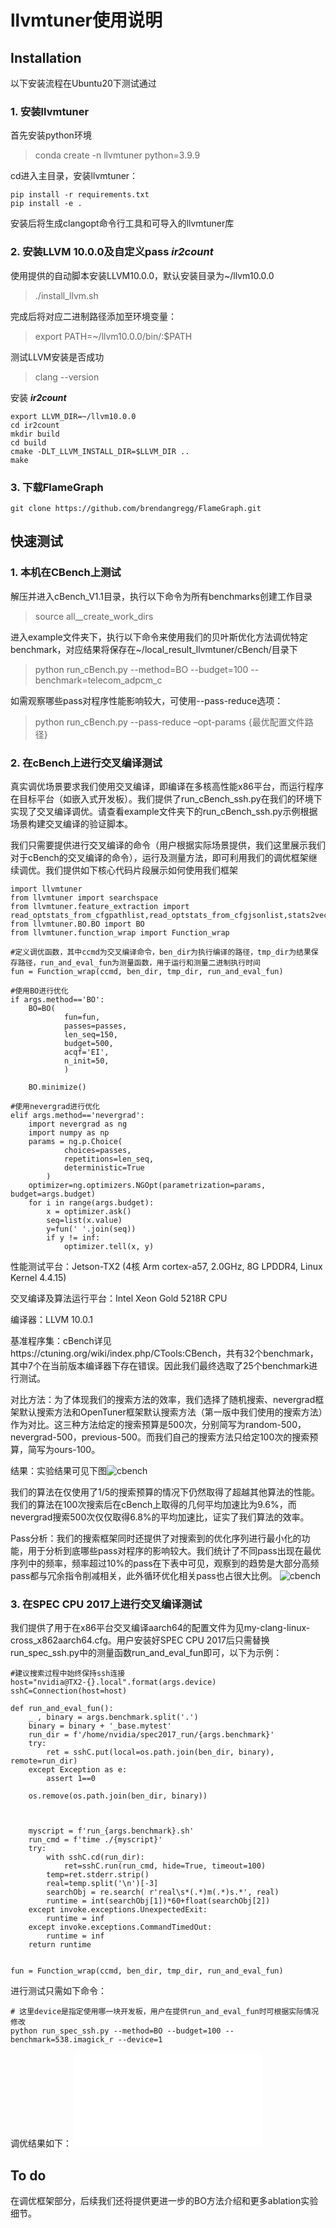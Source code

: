 # llvmtuner使用说明


## Installation
以下安装流程在Ubuntu20下测试通过

### 1. 安装llvmtuner
首先安装python环境
>conda create -n llvmtuner python=3.9.9

cd进入主目录，安装llvmtuner：
```
pip install -r requirements.txt
pip install -e .
```
安装后将生成clangopt命令行工具和可导入的llvmtuner库

### 2. 安装LLVM 10.0.0及自定义pass _**ir2count**_
使用提供的自动脚本安装LLVM10.0.0，默认安装目录为~/llvm10.0.0
>./install_llvm.sh

完成后将对应二进制路径添加至环境变量：
>export PATH=~/llvm10.0.0/bin/:$PATH

测试LLVM安装是否成功
>clang --version

安装 _**ir2count**_
```
export LLVM_DIR=~/llvm10.0.0
cd ir2count
mkdir build
cd build
cmake -DLT_LLVM_INSTALL_DIR=$LLVM_DIR ..
make
```

### 3. 下载FlameGraph
```
git clone https://github.com/brendangregg/FlameGraph.git
```

## 快速测试
### 1. 本机在CBench上测试
解压并进入cBench_V1.1目录，执行以下命令为所有benchmarks创建工作目录
>source all__create_work_dirs

进入example文件夹下，执行以下命令来使用我们的贝叶斯优化方法调优特定benchmark，对应结果将保存在~/local_result_llvmtuner/cBench/目录下
>python run_cBench.py --method=BO --budget=100 --benchmark=telecom_adpcm_c


如需观察哪些pass对程序性能影响较大，可使用--pass-reduce选项：
> python run_cBench.py --pass-reduce –opt-params {最优配置文件路径}

### 2. 在cBench上进行交叉编译测试
真实调优场景要求我们使用交叉编译，即编译在多核高性能x86平台，而运行程序在目标平台（如嵌入式开发板）。我们提供了run_cBench_ssh.py在我们的环境下实现了交叉编译调优。请查看example文件夹下的run_cBench_ssh.py示例根据场景构建交叉编译的验证脚本。

我们只需要提供进行交叉编译的命令（用户根据实际场景提供，我们这里展示我们对于cBench的交叉编译的命令），运行及测量方法，即可利用我们的调优框架继续调优。我们提供如下核心代码片段展示如何使用我们框架

```
import llvmtuner
from llvmtuner import searchspace
from llvmtuner.feature_extraction import read_optstats_from_cfgpathlist,read_optstats_from_cfgjsonlist,stats2vec
from llvmtuner.BO.BO import BO
from llvmtuner.function_wrap import Function_wrap

#定义调优函数，其中ccmd为交叉编译命令，ben_dir为执行编译的路径，tmp_dir为结果保存路径，run_and_eval_fun为测量函数，用于运行和测量二进制执行时间
fun = Function_wrap(ccmd, ben_dir, tmp_dir, run_and_eval_fun)

#使用BO进行优化
if args.method=='BO':
    BO=BO(
            fun=fun,
            passes=passes, 
            len_seq=150,
            budget=500, 
            acqf='EI',
            n_init=50,
            )

    BO.minimize()

#使用nevergrad进行优化
elif args.method=='nevergrad':
    import nevergrad as ng
    import numpy as np
    params = ng.p.Choice(
            choices=passes,
            repetitions=len_seq,
            deterministic=True
        )
    optimizer=ng.optimizers.NGOpt(parametrization=params, budget=args.budget)
    for i in range(args.budget):
        x = optimizer.ask()
        seq=list(x.value)
        y=fun(' '.join(seq))
        if y != inf:
            optimizer.tell(x, y)
```

性能测试平台：Jetson-TX2 (4核 Arm cortex-a57, 2.0GHz, 8G LPDDR4, Linux Kernel 4.4.15)

交叉编译及算法运行平台：Intel Xeon Gold 5218R CPU

编译器：LLVM 10.0.1

基准程序集：cBench详见https://ctuning.org/wiki/index.php/CTools:CBench，共有32个benchmark，其中7个在当前版本编译器下存在错误。因此我们最终选取了25个benchmark进行测试。

对比方法：为了体现我们的搜索方法的效率，我们选择了随机搜索、nevergrad框架默认搜索方法和OpenTuner框架默认搜索方法（第一版中我们使用的搜索方法）作为对比。这三种方法给定的搜索预算是500次，分别简写为random-500，nevergrad-500，previous-500。而我们自己的搜索方法只给定100次的搜索预算，简写为ours-100。

结果：实验结果可见下图![cbench](./examples/cbench.png "Magic Gardens")

我们的算法在仅使用了1/5的搜索预算的情况下仍然取得了超越其他算法的性能。我们的算法在100次搜索后在cBench上取得的几何平均加速比为9.6%，而nevergrad搜索500次仅仅取得6.8%的平均加速比，证实了我们算法的效率。

Pass分析：我们的搜索框架同时还提供了对搜索到的优化序列进行最小化的功能，用于分析到底哪些pass对程序的影响较大。我们统计了不同pass出现在最优序列中的频率，频率超过10%的pass在下表中可见，观察到的趋势是大部分高频pass都与冗余指令削减相关，此外循环优化相关pass也占很大比例。
![cbench](./examples/pass_freq.png "Magic Gardens")


### 3. 在SPEC CPU 2017上进行交叉编译测试
我们提供了用于在x86平台交叉编译aarch64的配置文件为见my-clang-linux-cross_x862aarch64.cfg。用户安装好SPEC CPU 2017后只需替换run_spec_ssh.py中的测量函数run_and_eval_fun即可，以下为示例：

```
#建议搜索过程中始终保持ssh连接
host="nvidia@TX2-{}.local".format(args.device)
sshC=Connection(host=host)

def run_and_eval_fun():
    _ , binary = args.benchmark.split('.')
    binary = binary + '_base.mytest'
    run_dir = f'/home/nvidia/spec2017_run/{args.benchmark}'
    try:
        ret = sshC.put(local=os.path.join(ben_dir, binary), remote=run_dir)
    except Exception as e:
        assert 1==0

    os.remove(os.path.join(ben_dir, binary))
    
    
    
    myscript = f'run_{args.benchmark}.sh'
    run_cmd = f'time ./{myscript}'
    try:
        with sshC.cd(run_dir):
            ret=sshC.run(run_cmd, hide=True, timeout=100)
        temp=ret.stderr.strip()
        real=temp.split('\n')[-3]
        searchObj = re.search( r'real\s*(.*)m(.*)s.*', real)
        runtime = int(searchObj[1])*60+float(searchObj[2])
    except invoke.exceptions.UnexpectedExit:
        runtime = inf
    except invoke.exceptions.CommandTimedOut:
        runtime = inf
    return runtime 


fun = Function_wrap(ccmd, ben_dir, tmp_dir, run_and_eval_fun)
```
进行测试只需如下命令：
```
# 这里device是指定使用哪一块开发板，用户在提供run_and_eval_fun时可根据实际情况修改
python run_spec_ssh.py --method=BO --budget=100 --benchmark=538.imagick_r --device=1
```
调优结果如下：
![spec](./examples/spec.pdf "Magic Gardens")

## To do
在调优框架部分，后续我们还将提供更进一步的BO方法介绍和更多ablation实验细节。

